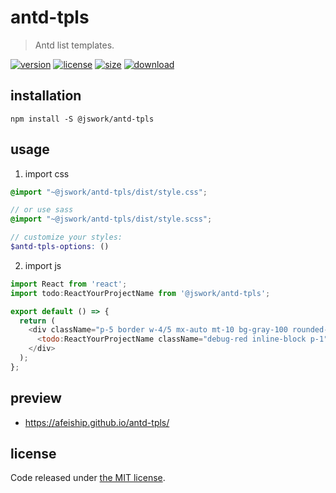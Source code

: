 # antd-tpls
> Antd list templates.

[![version][version-image]][version-url]
[![license][license-image]][license-url]
[![size][size-image]][size-url]
[![download][download-image]][download-url]

## installation
```shell
npm install -S @jswork/antd-tpls
```

## usage
1. import css
  ```scss
  @import "~@jswork/antd-tpls/dist/style.css";

  // or use sass
  @import "~@jswork/antd-tpls/dist/style.scss";

  // customize your styles:
  $antd-tpls-options: ()
  ```
2. import js
  ```js
  import React from 'react';
  import todo:ReactYourProjectName from '@jswork/antd-tpls';

  export default () => {
    return (
      <div className="p-5 border w-4/5 mx-auto mt-10 bg-gray-100 rounded-md hover:bg-gray-200">
        <todo:ReactYourProjectName className="debug-red inline-block p-1" />
      </div>
    );
  };

  ```

## preview
- https://afeiship.github.io/antd-tpls/

## license
Code released under [the MIT license](https://github.com/afeiship/antd-tpls/blob/master/LICENSE.txt).

[version-image]: https://img.shields.io/npm/v/@jswork/antd-tpls
[version-url]: https://npmjs.org/package/@jswork/antd-tpls

[license-image]: https://img.shields.io/npm/l/@jswork/antd-tpls
[license-url]: https://github.com/afeiship/antd-tpls/blob/master/LICENSE.txt

[size-image]: https://img.shields.io/bundlephobia/minzip/@jswork/antd-tpls
[size-url]: https://github.com/afeiship/antd-tpls/blob/master/dist/antd-tpls.min.js

[download-image]: https://img.shields.io/npm/dm/@jswork/antd-tpls
[download-url]: https://www.npmjs.com/package/@jswork/antd-tpls
